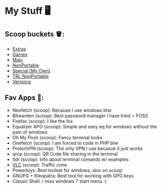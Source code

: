 # My Stuff 🖥️
## Scoop buckets 🪣:
- [Extras](https://github.com/lukesampson/scoop-extras)
- [Games](https://github.com/Calinou/scoop-games )
- [Main](https://github.com/ScoopInstaller/Main)
- [NonPortable](https://github.com/ScoopInstaller/Nonportable)
- [Special (My Own)](https://github.com/EscWasTaken/scoop-special)
- [TRL NonPortable](https://github.com/TheRandomLabs/scoop-nonportable)
- [Versions](https://github.com/ScoopInstaller/Versions)
## Fav Apps 💛:
- Neofetch (scoop): Because I use windows btw
- Bitwarden (scoop): Best password manager I have tried + FOSS
- Firefox (scoop): I like the fox
- Equalizer APO (scoop): Simple and easy eq for windows without the pain of windows
- Oh My Posh (scoop): Fancy terminal looks
- Onefetch (scoop): I am forced to code in PHP btw
- ProtonVPN (scoop): The only VPN I use becasue it just works
- qrcp (scoop): QR Code file sharing in the terminal
- tldr (scoop): Info about terminal comands w/ examples
- [VLC](https://pbs.twimg.com/media/FGoky_jX0AAA8qQ?format=png&name=900x900) (scoop): Traffic cone
- Powertoys: Best toolset for windows, also on scoop
- GNUPG + Kleopatra: Best tool for working with GPG keys
- Classic Shell: I miss windows 7 start menu :(
